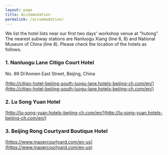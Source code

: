 ```yaml
---
layout: page
title: Accommodation
permalink: /accommodation/
---
```


We list the hotel lists near our first two days' workshop venue at "hutong". The nearest subway stations are Nanluogu Xiang (line 6, 8) and National Museum of China (line 8). Please check the location of the hotels as follows.

### 1. Nanluogu Lane Citigo Court Hotel

No. 89 Di'Anmen East Street, Beijing, China

[http://citigo-hotel-beijing-south-luogu-lane.hotels-beijing-ch.com/en/](http://citigo-hotel-beijing-south-luogu-lane.hotels-beijing-ch.com/en/)



### 2. Lu Song Yuan Hotel

[http://lu-song-yuan.hotels-beijing-ch.com/en/](http://lu-song-yuan.hotels-beijing-ch.com/en/)

### 3. Beijing Rong Courtyard Boutique Hotel

[https://www.maoercourtyard.com/en-us](https://www.maoercourtyard.com/en-us)
